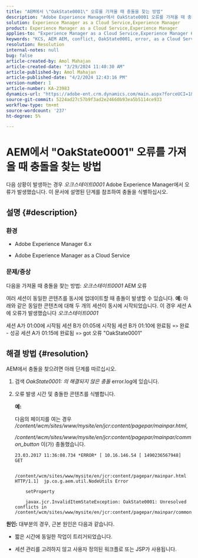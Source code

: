 ```yaml
---
title: "AEM에서 \"OakState0001\" 오류를 가져올 때 충돌을 찾는 방법"
description: "Adobe Experience Manager에서 OakState0001 오류를 가져올 때 충돌을 찾는 방법에 대해 알아봅니다."
solution: Experience Manager as a Cloud Service,Experience Manager
product: Experience Manager as a Cloud Service,Experience Manager
applies-to: "Experience Manager as a Cloud Service,Experience Manager 6.5"
keywords: "KCS, AEM AEM, conflict, OakState0001, error, as a Cloud Service"
resolution: Resolution
internal-notes: null
bug: false
article-created-by: Amol Mahajan
article-created-date: "3/29/2024 11:40:30 AM"
article-published-by: Amol Mahajan
article-published-date: "4/2/2024 12:43:16 PM"
version-number: 1
article-number: KA-23983
dynamics-url: "https://adobe-ent.crm.dynamics.com/main.aspx?forceUCI=1&pagetype=entityrecord&etn=knowledgearticle&id=081f9921-c1ed-ee11-a203-6045bd045872"
source-git-commit: 5224ad27c57b9f3ad2e24660b93ea5b5114ce933
workflow-type: tm+mt
source-wordcount: '237'
ht-degree: 5%

---
```


# AEM에서 &quot;OakState0001&quot; 오류를 가져올 때 충돌을 찾는 방법


다음 상황이 발생하는 경우 *오크스테이트0001* Adobe Experience Manager에서 오류가 발생했습니다. 이 문서에 설명된 단계를 참조하여 충돌을 식별하십시오.

## 설명 {#description}


### <b>환경</b>

- Adobe Experience Manager 6.x


- Adobe Experience Manager as a Cloud Service




### <b>문제/증상</b>

다음을 가져올 때 충돌을 찾는 방법: *오크스테이트0001* AEM 오류

여러 세션이 동일한 콘텐츠를 동시에 업데이트할 때 충돌이 발생할 수 있습니다.
<b>예:</b>
아래와 같은 동일한 콘텐츠에 대해 두 개의 세션이 동시에 시작되었습니다. 이 경우 세션 A에 오류가 발생했습니다 *오크스테이트0001*

세션 A가 01:00에 시작됨 세션 B가 01:05에 시작됨 세션 B가 01:10에 완료됨 =`>`  완료 - 성공 세션 A가 01:15에 완료됨 =`>`  got 오류 &quot;OakState0001&quot;


## 해결 방법 {#resolution}


AEM에서 충돌을 찾으려면 아래 단계를 따르십시오.

1. 검색 *OakState0001: 의 해결되지 않은 충돌* error.log에 있습니다.


2. 오류 발생 시간 및 충돌한 콘텐츠를 식별합니다.

   <b>예:</b>



   다음의 페이지를 여는 경우 */content/wcm/sites/www/mysite/en/jcr:content/pagepar/mainpar.html*,



   */content/wcm/sites/www/mysite/en/jcr:content/pagepar/mainpar/common_button* 이(가) 충돌했습니다.


   ```
   23.03.2017 11:36:08.734 *ERROR* [ 10.16.146.54 [ 1490236567948]  GET
   
       /content/wcm/sites/www/mysite/en/jcr:content/pagepar/mainpar.html HTTP/1.1]  jp.co.g.aem.util.NodeUtils Error
   
       setProperty
   
       javax.jcr.InvalidItemStateException: OakState0001: Unresolved conflicts in /content/wcm/sites/www/mysite/en/jcr:content/pagepar/mainpar/common_button
   ```



<b>원인:</b>
대부분의 경우, 근본 원인은 다음과 같습니다.

- 짧은 시간에 동일한 작업이 트리거되었습니다.


- 세션 관리를 고려하지 않고 사용자 정의된 워크플로 또는 JSP가 사용됩니다.

